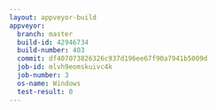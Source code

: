 ```yaml
---
layout: appveyor-build
appveyor:
  branch: master
  build-id: 42946734
  build-number: 403
  commit: df407073826326c937d196ee67f90a7941b5009d
  job-id: mlvh9eomskuivc4k
  job-number: 3
  os-name: Windows
  test-result: 0
---
```

